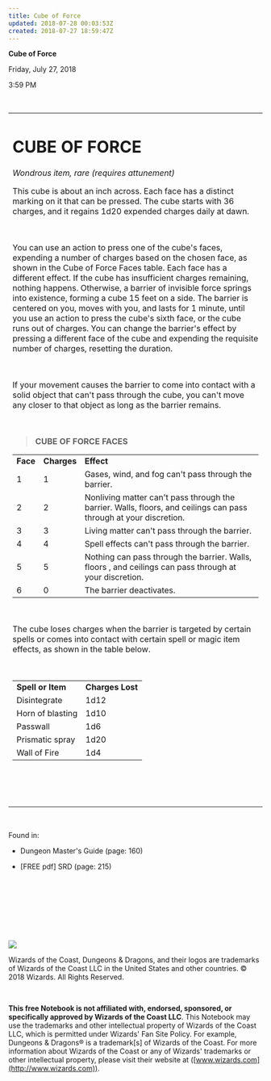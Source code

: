 ```yaml
---
title: Cube of Force
updated: 2018-07-28 00:03:53Z
created: 2018-07-27 18:59:47Z
---
```


**Cube of Force**

Friday, July 27, 2018

3:59 PM

 

<table><tbody><tr class="odd"><td><h1 id="cube-of-force"><strong>CUBE OF FORCE</strong></h1><p><em>Wondrous item, rare (requires attunement)</em></p><p>This cube is about an inch across. Each face has a distinct marking on it that can be pressed. The cube starts with 36 charges, and it regains 1d20 expended charges daily at dawn.</p><p> </p><p>You can use an action to press one of the cube's faces, expending a number of charges based on the chosen face, as shown in the Cube of Force Faces table. Each face has a different effect. If the cube has insufficient charges remaining, nothing happens. Otherwise, a barrier of invisible force springs into existence, forming a cube 15 feet on a side. The barrier is centered on you, moves with you, and lasts for 1 minute, until you use an action to press the cube's sixth face, or the cube runs out of charges. You can change the barrier's effect by pressing a different face of the cube and expending the requisite number of charges, resetting the duration.</p><p> </p><p>If your movement causes the barrier to come into contact with a solid object that can't pass through the cube, you can't move any closer to that object as long as the barrier remains.</p><p> </p><blockquote><p><strong>CUBE OF FORCE FACES</strong></p></blockquote><table><tbody><tr class="odd"><td><strong>Face</strong></td><td><strong>Charges</strong></td><td><strong>Effect</strong></td></tr><tr class="even"><td>1</td><td>1</td><td>Gases, wind, and fog can't pass through the barrier.</td></tr><tr class="odd"><td>2</td><td>2</td><td>Nonliving matter can't pass through the barrier. Walls, floors, and ceilings can pass through at your discretion.</td></tr><tr class="even"><td>3</td><td>3</td><td>Living matter can't pass through the barrier.</td></tr><tr class="odd"><td>4</td><td>4</td><td>Spell effects can't pass through the barrier.</td></tr><tr class="even"><td>5</td><td>5</td><td>Nothing can pass through the barrier. Walls, floors , and ceilings can pass through at your discretion.</td></tr><tr class="odd"><td>6</td><td>0</td><td>The barrier deactivates.</td></tr></tbody></table><p> </p><p>The cube loses charges when the barrier is targeted by certain spells or comes into contact with certain spell or magic item effects, as shown in the table below.</p><p> </p><table><tbody><tr class="odd"><td><strong>Spell or Item</strong></td><td><strong>Charges Lost</strong></td></tr><tr class="even"><td>Disintegrate</td><td>1d12</td></tr><tr class="odd"><td>Horn of blasting</td><td>1d10</td></tr><tr class="even"><td>Passwall</td><td>1d6</td></tr><tr class="odd"><td>Prismatic spray</td><td>1d20</td></tr><tr class="even"><td>Wall of Fire</td><td>1d4</td></tr></tbody></table><p> </p><p> </p></td></tr></tbody></table>

 

Found in:

-   Dungeon Master's Guide (page: 160)

-   \[FREE pdf\] SRD (page: 215)

 

 

 

 

![](tmp\media\image1.png)

Wizards of the Coast, Dungeons & Dragons, and their logos are trademarks of Wizards of the Coast LLC in the United States and other countries. © 2018 Wizards. All Rights Reserved.

 

**This free Notebook is not affiliated with, endorsed, sponsored, or specifically approved by Wizards of the Coast LLC**. This Notebook may use the trademarks and other intellectual property of Wizards of the Coast LLC, which is permitted under Wizards' Fan Site Policy. For example, Dungeons & Dragons® is a trademark\[s\] of Wizards of the Coast. For more information about Wizards of the Coast or any of Wizards' trademarks or other intellectual property, please visit their website at ([www.wizards.com](http://www.wizards.com)).
